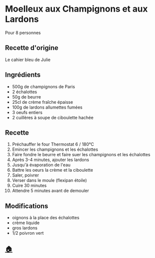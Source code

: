 # Moelleux aux Champignons et aux Lardons
Pour 8 personnes

## Recette d'origine
Le cahier bleu de Julie

## Ingrédients
- 500g de champignons de Paris
- 2 échalottes
- 50g de beurre
- 25cl de crème fraîche épaisse
- 100g de lardons allumettes fumées
- 3 oeufs entiers
- 2 cuillères à soupe de ciboulette hachée


## Recette
1. Préchauffer le four Thermostat 6 / 180°C
1. Emincer les champignons et les échalottes
1. Faire fondre le beurre et faire suer les champignons et les échalottes
1. Après 3-4 minutes, ajouter les lardons
1. Jusqu'à évaporation de l'eau
1. Battre les oeurs la crème et la ciboulette
1. Saler, poivrer
1. Verser dans le moule (flexipan étoile)
1. Cuire 30 minutes
1. Attendre 5 minutes avant de demouler

## Modifications
- oignons à la place des échalottes
- crème liquide
- gros lardons
- 1/2 poivron vert


## [:house:](/)
